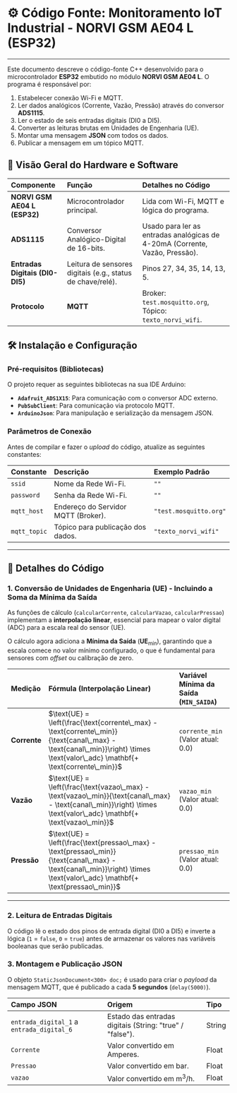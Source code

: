 # ⚙️ Código Fonte: Monitoramento IoT Industrial - NORVI GSM AE04 L (ESP32)

---

Este documento descreve o código-fonte C++ desenvolvido para o microcontrolador **ESP32** embutido no módulo **NORVI GSM AE04 L**. O programa é responsável por:

1. Estabelecer conexão Wi-Fi e MQTT.
2. Ler dados analógicos (Corrente, Vazão, Pressão) através do conversor **ADS1115**.
3. Ler o estado de seis entradas digitais (DI0 a DI5).
4. Converter as leituras brutas em Unidades de Engenharia (UE).
5. Montar uma mensagem **JSON** com todos os dados.
6. Publicar a mensagem em um tópico MQTT.

## 🌟 Visão Geral do Hardware e Software

| Componente | Função | Detalhes no Código |
| :--- | :--- | :--- |
| **NORVI GSM AE04 L (ESP32)** | Microcontrolador principal. | Lida com Wi-Fi, MQTT e lógica do programa. |
| **ADS1115** | Conversor Analógico-Digital de 16-bits. | Usado para ler as entradas analógicas de 4-20mA (Corrente, Vazão, Pressão). |
| **Entradas Digitais (DI0-DI5)** | Leitura de sensores digitais (e.g., status de chave/relé). | Pinos 27, 34, 35, 14, 13, 5. |
| **Protocolo** | **MQTT** | Broker: `test.mosquitto.org`, Tópico: `texto_norvi_wifi`. |

## 🛠️ Instalação e Configuração

### Pré-requisitos (Bibliotecas)

O projeto requer as seguintes bibliotecas na sua IDE Arduino:

* **`Adafruit_ADS1X15`**: Para comunicação com o conversor ADC externo.
* **`PubSubClient`**: Para comunicação via protocolo MQTT.
* **`ArduinoJson`**: Para manipulação e serialização da mensagem JSON.

### Parâmetros de Conexão

Antes de compilar e fazer o *upload* do código, atualize as seguintes constantes:

| Constante | Descrição | Exemplo Padrão |
| :--- | :--- | :--- |
| `ssid` | Nome da Rede Wi-Fi. | `""` |
| `password` | Senha da Rede Wi-Fi. | `""` |
| `mqtt_host` | Endereço do Servidor MQTT (Broker). | `"test.mosquitto.org"` |
| `mqtt_topic` | Tópico para publicação dos dados. | `"texto_norvi_wifi"` |

---

## 🔌 Detalhes do Código

### 1. Conversão de Unidades de Engenharia (UE) - Incluindo a Soma da Mínima da Saída

As funções de cálculo (`calcularCorrente`, `calcularVazao`, `calcularPressao`) implementam a **interpolação linear**, essencial para mapear o valor digital (ADC) para a escala real do sensor (UE).

O cálculo agora adiciona a **Mínima da Saída** ($\mathbf{UE_{\text{mín}}}$), garantindo que a escala comece no valor mínimo configurado, o que é fundamental para sensores com *offset* ou calibração de zero.

| Medição | Fórmula (Interpolação Linear) | Variável Mínima da Saída (`MIN_SAIDA`) |
| :--- | :--- | :--- |
| **Corrente** | $\text{UE} = \left(\frac{\text{corrente\_max} - \text{corrente\_min}}{\text{canal\_max} - \text{canal\_min}}\right) \times \text{valor\_adc} \mathbf{+ \text{corrente\_min}}$ | `corrente_min` (Valor atual: 0.0) |
| **Vazão** | $\text{UE} = \left(\frac{\text{vazao\_max} - \text{vazao\_min}}{\text{canal\_max} - \text{canal\_min}}\right) \times \text{valor\_adc} \mathbf{+ \text{vazao\_min}}$ | `vazao_min` (Valor atual: 0.0) |
| **Pressão** | $\text{UE} = \left(\frac{\text{pressao\_max} - \text{pressao\_min}}{\text{canal\_max} - \text{canal\_min}}\right) \times \text{valor\_adc} \mathbf{+ \text{pressao\_min}}$ | `pressao_min` (Valor atual: 0.0) |

***


### 2. Leitura de Entradas Digitais

O código lê o estado dos pinos de entrada digital (DI0 a DI5) e inverte a lógica (`1` = `false`, `0` = `true`) antes de armazenar os valores nas variáveis booleanas que serão publicadas.

### 3. Montagem e Publicação JSON

O objeto `StaticJsonDocument<300> doc;` é usado para criar o *payload* da mensagem MQTT, que é publicado a cada **5 segundos** (`delay(5000)`).

| Campo JSON | Origem | Tipo |
| :--- | :--- | :--- |
| `entrada_digital_1` a `entrada_digital_6` | Estado das entradas digitais (String: "true" / "false"). | String |
| `Corrente` | Valor convertido em Amperes. | Float |
| `Pressao` | Valor convertido em bar. | Float |
| `vazao` | Valor convertido em $\text{m}^3/\text{h}$. | Float |

